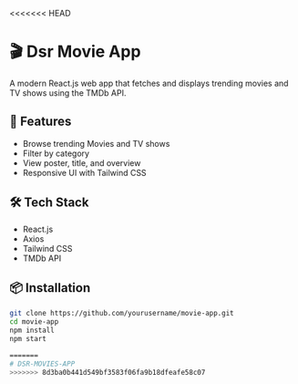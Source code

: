 <<<<<<< HEAD


# 🎬 Dsr Movie App

A modern React.js web app that fetches and displays trending movies and TV shows using the TMDb API.

## 🔧 Features
- Browse trending Movies and TV shows
- Filter by category
- View poster, title, and overview
- Responsive UI with Tailwind CSS

## 🛠️ Tech Stack
- React.js
- Axios
- Tailwind CSS
- TMDb API

## 📦 Installation

```bash
git clone https://github.com/yourusername/movie-app.git
cd movie-app
npm install
npm start

=======
# DSR-MOVIES-APP
>>>>>>> 8d3ba0b441d549bf3583f06fa9b18dfeafe58c07
